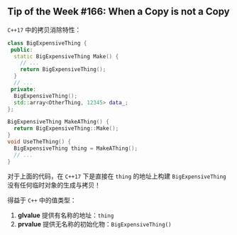 ## Tip of the Week #166: When a Copy is not a Copy

`C++17` 中的拷贝消除特性：

```c++
class BigExpensiveThing {
 public:
  static BigExpensiveThing Make() {
    // ...
    return BigExpensiveThing();
  }
  // ...
 private:
  BigExpensiveThing();
  std::array<OtherThing, 12345> data_;
};

BigExpensiveThing MakeAThing() {
  return BigExpensiveThing::Make();
}
void UseTheThing() {
  BigExpensiveThing thing = MakeAThing();
  // ...
}
```

对于上面的代码，在 `C++17` 下是直接在 `thing` 的地址上构建 `BigExpensiveThing` 没有任何临时对象的生成与拷贝！

得益于 `C++` 中的值类型：

1. **glvalue** 提供有名称的地址：`thing`
2. **prvalue** 提供无名称的初始化物：`BigExpensiveThing()`


